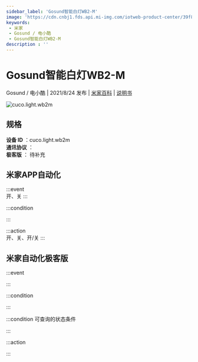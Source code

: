 ```yaml
---
sidebar_label: 'Gosund智能白灯WB2-M'
image: 'https://cdn.cnbj1.fds.api.mi-img.com/iotweb-product-center/39f82425a81b45c8105d2202d49237f2_1624527631464.png?GalaxyAccessKeyId=AKVGLQWBOVIRQ3XLEW&Expires=9223372036854775807&Signature=qNsdxTOShOyJnRktL3NJOsE/rxc='
keywords: 
 - 米家
 - Gosund / 电小酷
 - Gosund智能白灯WB2-M
description : ''
---
```

# Gosund智能白灯WB2-M

Gosund / 电小酷 | 2021/8/24 发布 | [米家百科](https://home.mi.com/webapp/content/baike/product/index.html?model=cuco.light.wb2m) | [说明书](https://home.mi.com/views/introduction.html?model=cuco.light.wb2m&region=cn)

![cuco.light.wb2m](https://cdn.cnbj1.fds.api.mi-img.com/iotweb-product-center/39f82425a81b45c8105d2202d49237f2_1624527631464.png?GalaxyAccessKeyId=AKVGLQWBOVIRQ3XLEW&Expires=9223372036854775807&Signature=qNsdxTOShOyJnRktL3NJOsE/rxc=)

## 规格  
> 
**设备 ID** ：cuco.light.wb2m  
**通讯协议** ：  
**极客版**  ： 待补充 


## 米家APP自动化  

:::event  
开、关
:::

:::condition  

:::

:::action   
开、关、开/关
:::

## 米家自动化极客版  

:::event  

:::

:::condition  

:::

:::condition 可查询的状态条件  

:::

:::action  

:::

        
